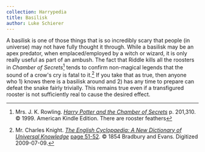 ```yaml
---
collection: Harrypedia
title: Basilisk
author: Luke Schierer
---
```


A basilisk is one of those things that is so incredibly scary that people (in
universe) may not have fully thought it through. While a basilisk may be an
apex predator, when emplaced/employed by a witch or wizard, it is only really
useful as part of an ambush. The fact that Riddle kills all the roosters in
_Chamber of Secrets_[^211007-4] tends to confirm non-magical legends that the
sound of a crow's cry is fatal to it.[^211007-3] If you take that as true, then
anyone who 1) knows there is a basilisk around and 2) has any time to prepare
can defeat the snake fairly trivially. This remains true even if a transfigured
rooster is not sufficiently real to cause the desired effect.

[^211007-3]: 
    Mr. Charles Knight.
    _[The English Cyclopaedia: A New Dictionary of Universal
    Knowledge](https://books.google.com/books?id=S9REAAAAYAAJ&source=gbs_navlinks_s)_
    [page 51-52](https://books.google.com/books?id=S9REAAAAYAAJ&pg=PA45#v=onepage&q=basilisk&f=false).
    © 1854 Bradbury and Evans. Digitized 2009-07-09.

[^211007-4]: 
    Mrs. J. K. Rowling.
    _[Harry Potter and the Chamber of Secrets](https://www.goodreads.com/book/show/15881.Harry_Potter_and_the_Chamber_of_Secrets)_
    p. 201,310. © 1999. American Kindle Edition.
    There are rooster feathers

